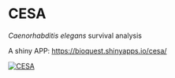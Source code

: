 # CESA

*Caenorhabditis elegans* survival analysis

A shiny APP: https://bioquest.shinyapps.io/cesa/

[![CESA](https://s1.ax1x.com/2023/03/20/pptr8eO.png)](https://imgse.com/i/pptr8eO)